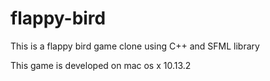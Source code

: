 # flappy-bird


This is a flappy bird game clone using
 C++ and SFML library
 
This game is developed on mac os x 10.13.2

